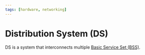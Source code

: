 ```yaml
---
tags: [hardware, networking]
---
```


# Distribution System (DS)

DS is a system that interconnects multiple [Basic Service Set (BSS)](202304171335.md).
